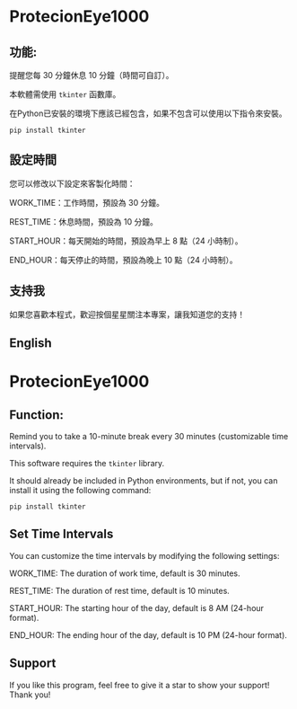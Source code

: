 # ProtecionEye1000

## 功能: 

提醒您每 30 分鐘休息 10 分鐘（時間可自訂）。

本軟體需使用 `tkinter` 函數庫。

在Python已安裝的環境下應該已經包含，如果不包含可以使用以下指令來安裝。

`pip install tkinter`


## 設定時間

您可以修改以下設定來客製化時間：

WORK_TIME：工作時間，預設為 30 分鐘。

REST_TIME：休息時間，預設為 10 分鐘。

START_HOUR：每天開始的時間，預設為早上 8 點（24 小時制）。

END_HOUR：每天停止的時間，預設為晚上 10 點（24 小時制）。


## 支持我

如果您喜歡本程式，歡迎按個星星關注本專案，讓我知道您的支持！



## English

# ProtecionEye1000

## Function:

Remind you to take a 10-minute break every 30 minutes (customizable time intervals).

This software requires the `tkinter` library.

It should already be included in Python environments, but if not, you can install it using the following command:

`pip install tkinter`

## Set Time Intervals

You can customize the time intervals by modifying the following settings:

WORK_TIME: The duration of work time, default is 30 minutes.

REST_TIME: The duration of rest time, default is 10 minutes.

START_HOUR: The starting hour of the day, default is 8 AM (24-hour format).

END_HOUR: The ending hour of the day, default is 10 PM (24-hour format).

## Support

If you like this program, feel free to give it a star to show your support! Thank you!


